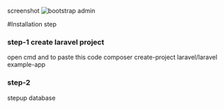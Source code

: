 screenshot
![bootstrap admin](https://github.com/adnanmuhammed77/laravel_admin_panel/assets/123747361/8a068c4f-4366-4cff-8af9-e8fa32026d1a)

#Installation step
### step-1 create laravel project

open cmd and to paste this code
composer create-project laravel/laravel example-app

### step-2

stepup database





